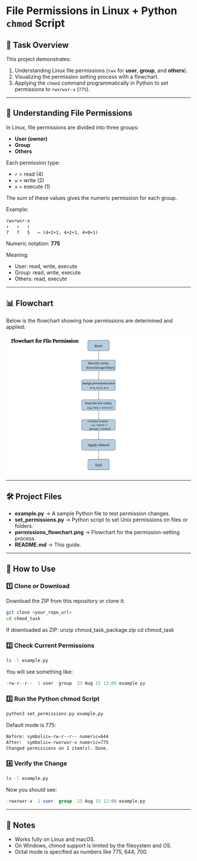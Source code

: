 # File Permissions in Linux + Python `chmod` Script

## 📌 Task Overview
This project demonstrates:
1. Understanding Linux file permissions (`rwx` for **user**, **group**, and **others**).
2. Visualizing the permission setting process with a flowchart.
3. Applying the `chmod` command programmatically in Python to set permissions to `rwxrwxr-x` (`775`).

---

## 📖 Understanding File Permissions

In Linux, file permissions are divided into three groups:
- **User (owner)**
- **Group**
- **Others**

Each permission type:
- `r` = read (4)
- `w` = write (2)
- `x` = execute (1)

The sum of these values gives the numeric permission for each group.

Example:
```text
rwxrwxr-x
↑   ↑   ↑
7   7   5   ← (4+2+1, 4+2+1, 4+0+1)
```

Numeric notation: **775**

Meaning:
- User: read, write, execute
- Group: read, write, execute
- Others: read, execute

---

## 📊 Flowchart

Below is the flowchart showing how permissions are determined and applied:

![Flowchart](permissions_flowchart.png)

---

## 🛠️ Project Files

- **example.py** → A sample Python file to test permission changes.
- **set_permissions.py** → Python script to set Unix permissions on files or folders.
- **permissions_flowchart.png** → Flowchart for the permission-setting process.
- **README.md** → This guide.

---

## 🚀 How to Use

### 1️⃣ Clone or Download
Download the ZIP from this repository or clone it:
```bash
git clone <your_repo_url>
cd chmod_task
```
If downloaded as ZIP:
unzip chmod_task_package.zip
cd chmod_task

### 2️⃣ Check Current Permissions
```bash
ls -l example.py
```
You will see something like:
```csharp
-rw-r--r--  1 user  group  23 Aug 15 12:00 example.py
```

### 3️⃣ Run the Python chmod Script
```bash
python3 set_permissions.py example.py
```
Default mode is 775:
```pgsql
Before: symbolic=-rw-r--r-- numeric=644
After:  symbolic=-rwxrwxr-x numeric=775
Changed permissions on 1 item(s). Done.
```

### 4️⃣ Verify the Change
```bash
ls -l example.py
```
Now you should see:
```sql
-rwxrwxr-x  1 user  group  23 Aug 15 12:00 example.py
```

---

## 📌 Notes
- Works fully on Linux and macOS.
- On Windows, chmod support is limited by the filesystem and OS.
- Octal mode is specified as numbers like 775, 644, 700.
